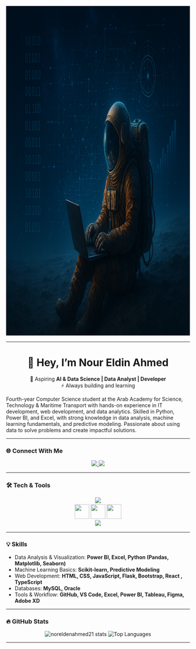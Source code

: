 <!-- Profile README -->

<img width="1920" height="900" alt="image" src="https://raw.githubusercontent.com/Noo2r/Noo2r/main/Image.png" />

---

<h1 align="center">👋 Hey, I’m Nour Eldin Ahmed</h1>

<p align="center">
🚀 Aspiring <strong>AI & Data Science | Data Analyst | Developer</strong> <br>
⚡ Always building and learning
</p>

<p>
Fourth-year Computer Science student at the Arab Academy for Science, Technology & Maritime Transport with hands-on experience in IT development, web development, and data analytics. Skilled in Python, Power BI, and Excel, with strong knowledge in data analysis, machine learning fundamentals, and predictive modeling. Passionate about using data to solve problems and create impactful solutions.
</p>

---

### 🌐 Connect With Me
<div align="center">
  <a href="https://www.linkedin.com/in/nour-eldin-ahmed-114009325/" target="_blank">
    <img src="https://img.shields.io/badge/-LinkedIn-0077B5?logo=linkedin&logoColor=white&style=for-the-badge" height="28" />
  </a>
  <a href="mailto:noreldenahmed21@gmail.com">
    <img src="https://img.shields.io/badge/Gmail-D14836?style=for-the-badge&logo=gmail&logoColor=white"/>
  </a>
</div>

---

### 🛠 Tech & Tools
<div align="center">
  
  <!-- Languages -->
  <img src="https://skillicons.dev/icons?i=python,java,cpp,js,react,html,css" height="45" />
  
  <br/>
  
  <img src="https://cdn.jsdelivr.net/gh/devicons/devicon/icons/mysql/mysql-original.svg" width="40" height="40"/> 
  <img src="https://img.icons8.com/color/48/power-bi.png" width="40" height="40"/> 
  <img src="https://img.icons8.com/office/40/ms-excel.png" width="40" height="40"/> 

<br/>
  <!-- Tools & Others -->
  <img src="https://skillicons.dev/icons?i=vscode,github,discord" height="45" />
  
</div>

---

### 💡 Skills
- Data Analysis & Visualization: **Power BI, Excel, Python (Pandas, Matplotlib, Seaborn)**  
- Machine Learning Basics: **Scikit-learn, Predictive Modeling**  
- Web Development: **HTML, CSS, JavaScript, Flask, Bootstrap, React , TypeScript**  
- Databases: **MySQL, Oracle**  
- Tools & Workflow: **GitHub, VS Code, Excel, Power BI, Tableau, Figma, Adobe XD**  

---

### 🔥 GitHub Stats
<div align="center">
  <img src="https://github-readme-stats.vercel.app/api?username=Noo2r&show_icons=true&theme=radical" alt="noreldenahmed21 stats" />
  <img src="https://github-readme-stats.vercel.app/api/top-langs/?username=Noo2r&layout=compact&theme=radical" alt="Top Languages" />

</div>

---
